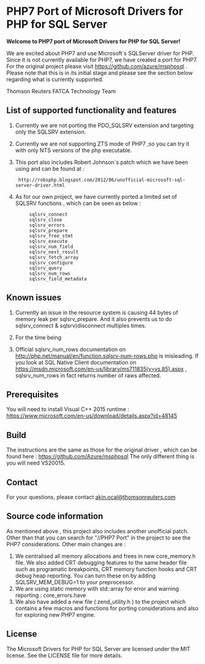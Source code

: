 # PHP7 Port of Microsoft Drivers for PHP for SQL Server

**Welcome to PHP7 port of Microsoft Drivers for PHP for SQL Server!**

We are excited about PHP7 and use Microsoft`s SQLServer driver for PHP. Since it is not currently available for PHP7, 
we have created a port for PHP7. For the original project please visit https://github.com/azure/msphpsql .
Please note that this is in its initial stage and please see the section below regarding what is currently supported.

Thomson Reuters FATCA Technology Team

## List of supported functionality and features

1. Currently we are not porting the PDO_SQLSRV extension and targeting only the SQLSRV extension.

2. Currently we are not supporting ZTS mode of PHP7 ,so you can try it with only NTS versions of the php executable.

3. This port also includes Robert Johnson`s patch which we have been using and can be found at :
	
		http://robsphp.blogspot.com/2012/06/unofficial-microsoft-sql-server-driver.html

4. As for our own project, we have currently ported a limited set of SQLSRV functions , which can be seen as below : 
				
			sqlsrv_connect
			sqlsrv_close
			sqlsrv_errors
			sqlsrv_prepare
			sqlsrv_free_stmt
			sqlsrv_execute
			sqlsrv_num_field
			sqlsrv_next_result
			sqlsrv_fetch_array
			sqlsrv_configure
			sqlsrv_query
			sqlsrv_num_rows
			sqlsrv_field_metadata
      
## Known issues

1. Currently an issue in the resource system is causing 44 bytes of memory leak per sqlsrv_prepare. And it also prevents us
to do sqlsrv_connect & sqlsrv)disconnect multiples times.

2. For the time being

3. Official sqlsrv_num_rows documentation on http://php.net/manual/en/function.sqlsrv-num-rows.php is misleading.
   If you look at SQL Native Client documentation on https://msdn.microsoft.com/en-us/library/ms711835(v=vs.85).aspx 
   , sqlsrv_num_rows in fact returns number of raws affected.


## Prerequisites 

You will need to install Visual C++ 2015 runtime :
https://www.microsoft.com/en-us/download/details.aspx?id=48145

## Build

The instructions are the same as those for the original driver , which can be found here :
https://github.com/Azure/msphpsql
The only different thing is you will need VS20015.

## Contact
For your questions, please contact akin.ocal@thomsonreuters.com

## Source code information

As mentioned above , this project also includes another unofficial patch. Other than that you can search for "//PHP7 Port" in the project to see the PHP7 considerations.
Other main changes are :
1. We centralised all memory allocations and frees in new core_memory.h file. We also added CRT debugging features to the same header file such as programatic
   breakpoints, CRT memory function hooks and CRT debug heap reporting. You can turn these on by adding SQLSRV_MEM_DEBUG=1 to your preprocessor.
2. We are using static memory with std::array for error and warning reporting : core_errors.have
3. We also have added a new file ( zend_utility.h ) to the project which contains a few macros and functions for porting considerations and also for exploring new PHP7 engine.

## License

The Microsoft Drivers for PHP for SQL Server are licensed under the MIT license.  See the LICENSE file for more details.
